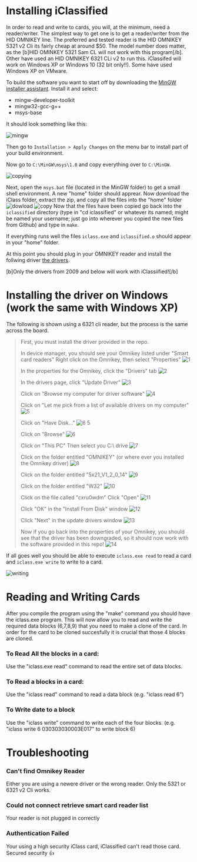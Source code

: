 # Installing iClassified

In order to read and write to cards, you will, at the minimum, need a reader/writer. The simplest way to get one is to get a reader/writer from the HID OMNIKEY line. The preferred and tested reader is the HID OMNIKEY 5321 v2 Cli its fairly cheap at around $50. The model number does matter, as the [b]HID OMINKEY 5321 Sam CL will not work with this program[/b]. Other have used an HID OMNIKEY 6321 CLi v2 to run this. iClassifed will work on Windows XP or Windows 10 (32 bit only!!). Some have used Windows XP on VMware. 

To build the software you want to start off by downloading the [MinGW installer assistant](https://sourceforge.net/projects/mingw/files/Installer/mingw-get-setup.exe/download). Install it and select:

* mingw-developer-toolkit
* mingw32-gcc-g++
* msys-base

It should look something like this:

![mingw](https://cloud.githubusercontent.com/assets/166333/15988849/91724b5c-302d-11e6-994c-33d24211e87e.png)

Then go to `Installation > Apply Changes` on the menu bar to install part of your build environment. 

Now go to `C:\MinGW\msys\1.0` and copy everything over to `C:\MinGW`. 

![copying](https://cloud.githubusercontent.com/assets/166333/15988850/98ea89a8-302d-11e6-9620-c5b45406ff87.png)

Next, open the `msys.bat` file (located in the MinGW folder) to get a small shell environment. A new "home" folder should apprear. Now download the iClass folder, extract the zip, and copy all the files into the "home" folder
![dowload](https://i.postimg.cc/5y9NmBj9/4846194367660032.png)
![copy](https://i.postimg.cc/MH03zBYB/On-Paste-20190524-132429.png)
Now that the files have been copied go back into the `iclassified` directory (type in "cd iclassified" or whatever its named; might be named your username; just go into wherever you copied the new files from Github) and type in `make`.

If everything runs well the files `iclass.exe` and `iclassified.o` should appear in your "home" folder.

At this point you should plug in your OMNIKEY reader and install the follwing driver [the drivers](http://www.proxmark.org/files/Various%20Hardware/OMNIKEY%205x21/OMNIKESY5x21_V1_2_0_14.exe).

[b]Only the drivers from 2009 and below will work with iClassiified![/b]

# Installing the driver on Windows (work the same with Windows XP)

The following is shown using a 6321 cli reader, but the process is the same across the board.
> First, you must install the driver provided in the repo.
> 
> In device manager, you should see your Omnikey listed under "Smart card readers"
> Right click on the Omnikey, then select "Properties"
> ![1](https://user-images.githubusercontent.com/13852784/37375974-513af2c8-26df-11e8-8f2a-9351d7c54c15.png)
> 
> In the properties for the Omnikey, click the "Drivers" tab
> ![2](https://user-images.githubusercontent.com/13852784/37375975-516c3086-26df-11e8-9e6f-39fccf5704c0.png)
> 
> In the drivers page, click "Update Driver"
> ![3](https://user-images.githubusercontent.com/13852784/37375977-5185e738-26df-11e8-97d8-5020b9ac16e6.png)
> 
> Click on "Browse my computer for driver software"
> ![4](https://user-images.githubusercontent.com/13852784/37375979-51c4cf70-26df-11e8-9450-fb34072a761f.png)
> 
> Click on "Let me pick from a list of available drivers on my computer"
> ![5](https://user-images.githubusercontent.com/13852784/37375980-522f508e-26df-11e8-998a-d847b4ed267c.png)
> 
> Click on "Have Disk..."
> ![6 5](https://user-images.githubusercontent.com/13852784/37375981-527ebba6-26df-11e8-9541-cef789872eb0.png)
> 
> Click on "Browse"
> ![6](https://user-images.githubusercontent.com/13852784/37375982-52da6abe-26df-11e8-9f06-18cbb418fd60.png)
> 
> Click on "This PC"
> Then select you C:\ drive
> ![7](https://user-images.githubusercontent.com/13852784/37375983-537426a4-26df-11e8-9616-5ff6435c920c.png)
> 
> Click on the folder entitled "OMNIKEY" (or where ever you installed the Omnikey driver)
> ![8](https://user-images.githubusercontent.com/13852784/37375984-53d7b7fa-26df-11e8-88ec-0c128d1ad05d.png)
> 
> Click on the folder entitled "5x21_V1_2_0_14"
> ![9](https://user-images.githubusercontent.com/13852784/37375985-53fdaeec-26df-11e8-97ef-96e8b88c8ecd.png)
> 
> Click on the folder entitled "W32"
> ![10](https://user-images.githubusercontent.com/13852784/37375986-5481a8c8-26df-11e8-80f9-7f96e4369ad2.png)
> 
> Click on the file called "cxru0wdm"
> Click "Open"
> ![11](https://user-images.githubusercontent.com/13852784/37375987-560ef8f8-26df-11e8-9d14-630defc65cb3.png)
> 
> Click "OK" in the "Install From Disk" window
> ![12](https://user-images.githubusercontent.com/13852784/37375988-565e66fe-26df-11e8-8ad2-6245fe7752a6.png)
> 
> Click "Next" in the update drivers window
> ![13](https://user-images.githubusercontent.com/13852784/37375989-56cf66ce-26df-11e8-834a-3b4d2e232ca1.png)
> 
> Now if you go back into the properties of your Omnikey, you should see that the driver has been downgraded, so it should now work with the software provided in this repo!
> ![14](https://user-images.githubusercontent.com/13852784/37375991-575f9a96-26df-11e8-9cf9-62015e51eec2.png)



If all goes well you should be able to execute `iclass.exe read` to read a card and `iclass.exe write` to write to a card.

![writing](https://cloud.githubusercontent.com/assets/166333/15988852/a08fa5d0-302d-11e6-99c5-3b80d4a7d195.png)


# Reading and Writing Cards

After you compile the program using the "make" command you should have the iclass.exe program. This will now allow you to read and write the required data blocks (6,7,8,9) that you need to make a clone of the card. In order for the card to be cloned succesfully it is crucial that those 4 blocks are cloned.

### To Read All the blocks in a card:
Use the "iclass.exe read" command to read the entire set of data blocks.

### To Read a blocks in a card:
Use the "iclass read" command to read a data block (e.g. "iclass read 6")

### To Write date to a block

Use the "iclass write" command to write each of the four blocks. (e.g. "iclass write 6  030303030003E017"  to write block 6)


# Troubleshooting

### Can't find Omnikey Reader
Either you are using a newere driver or the wrong reader. Only the 5321 or 6321 v2 Cli works.

### Could not connect retrieve smart card reader list
Your reader is not plugged in correctly 

### Authentication Failed
Your using a high security iClass card, iClassified can't read those card. Secured security :+1:


  
